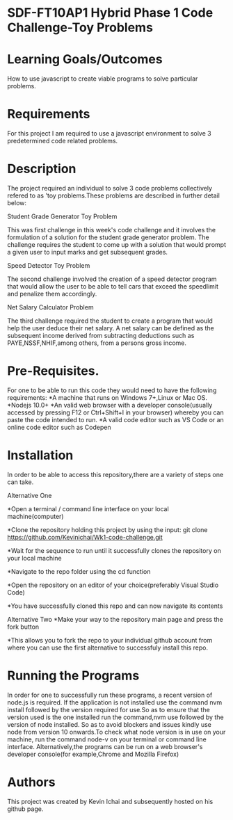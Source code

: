 # SDF-FT10AP1 Hybrid Phase 1 Code Challenge-Toy Problems

# Learning Goals/Outcomes
How to use javascript to create viable programs to solve particular problems.

# Requirements
For this project I am required to use a javascript environment to solve 3 predetermined code related problems.

# Description
The project required an individual to solve 3 code problems collectively refered to as 'toy problems.These problems are described in further detail below:

Student Grade Generator Toy Problem

This was first challenge in this week's code challenge and it involves the formulation of a solution for the student grade generator problem. The challenge requires the student to come up with a solution that would prompt a given user to input marks and get subsequent grades.

Speed Detector Toy Problem

The second challenge involved the creation of a speed detector program that would allow the user to be able to tell cars that exceed the speedlimit and penalize them accordingly.

Net Salary Calculator Problem

The third challenge required the student to create a program that would help the user deduce their net salary. A net salary can be defined as the subsequent income derived from subtracting deductions such as PAYE,NSSF,NHIF,among others, from a persons gross income.

# Pre-Requisites.
For one to be able to run this code they would need to have the following requirements:
*A machine that runs on Windows 7+,Linux or Mac OS.
*Nodejs 10.0+
*An valid web browser with a developer console(usually accessed by pressing F12 or Ctrl+Shift+I in your browser) whereby you can paste the code intended to run.
*A valid code editor such as VS Code or an online code editor such as Codepen

# Installation
In order to be able to access this repository,there are a variety of steps one can take.

Alternative One

*Open a terminal / command line interface on your local machine(computer)

*Clone the repository holding this project by using the input:
 git clone https://github.com/Kevinichai/Wk1-code-challenge.git

*Wait for the sequence to run until it successfully clones the repository on your local machine

*Navigate to the repo folder using the cd function

*Open the repository on an editor of your choice(preferably Visual Studio Code)

*You have successfully cloned this repo and can now navigate its contents

Alternative Two
*Make your way to the repository main page and press the fork button

*This allows you to fork the repo to your individual github account from where you can use the first alternative to successfuly install this repo.

# Running the Programs
In order for one to successfully run these programs, a recent version of node.js is required.
If the application is not installed use the command nvm install followed by the version required for use.So as to ensure that the version used is the one installed run the command,nvm use followed by the version of node installed.
So as to avoid blockers and issues kindly use node from version 10 onwards.To check what node version is in use on your machine, run the command node-v on your terminal or command line interface.
Alternatively,the programs can be run on a web browser's developer console(for example,Chrome and Mozilla Firefox)

# Authors
This project was created by Kevin Ichai and subsequently hosted on his github page.








